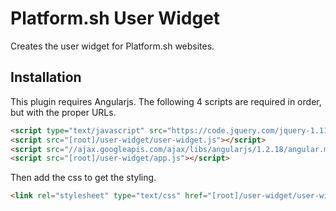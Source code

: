 Platform.sh User Widget
=======================

Creates the user widget for Platform.sh websites.

Installation
------------

This plugin requires Angularjs. The following 4 scripts are required in order, but with the proper URLs.

```html
<script type="text/javascript" src="https://code.jquery.com/jquery-1.11.3.min.js"></script>
<script src="[root]/user-widget/user-widget.js"></script>
<script src="//ajax.googleapis.com/ajax/libs/angularjs/1.2.18/angular.min.js"></script>
<script src="[root]/user-widget/app.js"></script>
```

Then add the css to get the styling.

```html
<link rel="stylesheet" type="text/css" href="[root]/user-widget/user-widget.css" />
```

